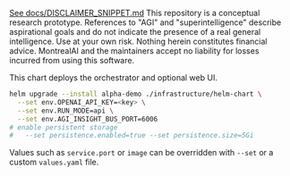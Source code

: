 [See docs/DISCLAIMER_SNIPPET.md](../DISCLAIMER_SNIPPET.md)
This repository is a conceptual research prototype. References to "AGI" and "superintelligence" describe aspirational goals and do not indicate the presence of a real general intelligence. Use at your own risk. Nothing herein constitutes financial advice. MontrealAI and the maintainers accept no liability for losses incurred from using this software.

This chart deploys the orchestrator and optional web UI.

```bash
helm upgrade --install alpha-demo ./infrastructure/helm-chart \
  --set env.OPENAI_API_KEY=<key> \
  --set env.RUN_MODE=api \
  --set env.AGI_INSIGHT_BUS_PORT=6006
# enable persistent storage
#   --set persistence.enabled=true --set persistence.size=5Gi
```

Values such as `service.port` or `image` can be overridden with `--set` or a custom `values.yaml` file.
